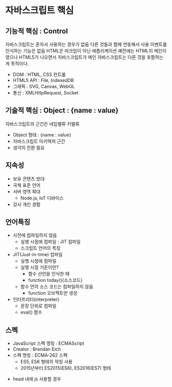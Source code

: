 # 자바스크립트 핵심

## 기능적 핵심 : Control
자바스크립트는 혼자서 사용하는 경우가 없음 다른 것들과 함께 연동해서 사용
이벤트를 인식하는 기능은 없음
HTML은 마크업이 아닌 애플리케이션 예전에는 HTML이 메인이였으나 HTML5가 나오면서 자바스크립트가 메인
자바스크립트는 다른 것을 포함하는게 목적이다.

- DOM : HTML, CSS 컨트롤
- HTML5 API : File, IndexedDB
- 그래픽 : SVG, Canvas, WebGL
- 통신 : XMLHttpRequest, Socket

## 기술적 핵심 : Object : {name : value}
자바스크립트의 근간은 네임밸류 키밸류
- Object 형태 : {name : value}
- 자바스크립트 아키텍처 근간
- 생각의 전환 필요

## 지속성
- 보유 콘텐츠 방대
- 국제 표준 언어
- 서버 영역 확대
	- Node.js, loT 디바이스
- 강사 개인 경험

## 언어특징
- 사전에 컴파일하지 않음
	- 실행 시점에 컴파일 : JIT 컴파일
    - 스크립트 언어의 특징
- JIT(Just-in-time) 컴파일
	- 실행 시점에 컴파일
    - 실행 시점 기준이란?
        - 함수 선언을 인식한 때
        - function today(){소스코드}
    - 함수 안의 소스 코드는 컴파일하지 않음
        - function 오브젝트만 생성
- 인터프리터(interpreter)
    - 문장 단위로 컴파일
    - eval() 함수

## 스펙
- JavaScript 스펙 명칭 : ECMAScript
- Creator : Brendan Eich
- 스펙 명칭 : ECMA-262 스펙
    - ES5, ES6 형태의 약칭 사용
    - 2015년부터 ES2015(ES6), ES2016(ES7) 형태

* head 내에 js 사용할 경우
<script src="js/jsFile.js” defer></script>
defer = > html 랜더링 끝난 후에 script 구문 읽도록 실행 / 본래 대로라면 랜더링 순서대로 스크립트 구문을 먼저 읽게 됨


## console
파라미터 = 매개변수 = argument
- console.log(object [, object, ...]) 
    - 대괄호는 생략 가능하다는 의미
    - 파라미터 값을 브라우저 콘솔 창에 출력

## 주석
주석은 코드 설명하는게 아님 role를 받침하는 근거를 작성한다.
주석을 먼저 작성하게 되면 시나리오가 연결되는 작업이 가능하다.
    => 시나리오가 연결되어야 주석없이 메소드 네이밍만 보고도 어떤 기능을 하는지 유추가 가능함
- 한줄 주석
    * // 주석
- 블록(block) 주석
    * /**/, /** */
      
                    /* 주석 */
                    /**
                    * @method
                    * @param
                    */

- 주석을 먼저 작성
    - 함수의 기능, 코드 실행 순서 등을 생각하고 정리
    - 이것이 주석을 작성하는 가장 큰 목적
    - 메모가 아닌 다른 사람이 보아도 알 수 있도록 작성

## 문장 작성
- 자바스크립트 코드 작성 위치
    - 위치 제약 없음
    - 들여쓰기 : 일반적으로 2칸, 4칸
- 대소문자 구분
    - var typeAAA = sports;
    - var typeaaa = sports;
- 문장 끝에 세미콜론 작성
    - var type = sports;
- 공백 영향 없음
    - var sports = ‘swim’;
    - var sports=‘swim’;
- 토큰(Token)
    - 코드 최소 단위

## 변수
- 변수
    - 값 할당 영역, 값 변경 가능
- 변수 선언
    - var로 변수 선언
    - var sports;
        - var 다음에 변수 이름 작성
    - var soccer, baseball;
        - 콤마로 변수 분리, var는 작성하지 않음
- 줄을 바꿔 작성
- 변수는 삭제할 수 없음


## 변수에 초깃값 할당
- 값 할당
    - var sports = ‘야구'
- 콤마 사용
    - var sport = ‘수영’, soccer = 11;
- 값 대체
- 같은 값 할당
    - var sports = swim = soccer = ‘스포츠’;
    - 좋은 형태 아님 ==> 변수 각각에 값 할당

## 정수, 실수
- 정수
	- 소수가 없는 숫자 값
- 실수
	- 소수를 가진 숫자 값
- 자바스크립트 숫자처리
	- 정수와 실수를 구분하지 않음
	- 64비트 부동 소수점 처리
- 부동 소수점(floating point)
	- 소수점 위치가 고정되지 않고 유동적
	- 부호, 지수, 가수로 구성
	- 지수 : 3.14 = 314e-2, 314E-2


## 상수
- 상수
	- var ONE = 1;
	- 영문 대문자 사용 : 코딩 관례 (문법적으로 해당하지 않음)
	- 값을 변경할 수 있음
	- 값이 변경되지 않는다는 선언
- 상수 사용 목적
	- 의미를 부여한 시맨틱 선언
	- 변수 이름으로 값 인식
- 상수 유형
	- 자바스크립트 상수
		- MAX_VALUE, MIN_VALUE 등
	- 개발자 정의
		- var ONE = 1;

## 진수
- 10진수
	- 12345
- 16진수
	- 0xFD : 253
	- 첫 번째에 숫자 0을 작성
	- 두 번째 영문자 x를 작성
	- 세 번째와 네 번째 0부터 f까지 작성
- 8진수
	- ES3에서 폐지, ES6 재정의
- 2진수
	- ES6에서 정의


## 키워드
- 자바스크립트 기능 수행
	- 식별자로 사용 불가
	- debugger : ES5에서 추가


## 예약어
- 자바스크립트 사용 예약 키워드
	- 개발자 사용 금지
	- 추가될 가능성이 있으므로
		- OS, 시스템 뉘앙스 단어 사용 금지

예약어
class
const
enum
export
extends
import
super

strict 모드 예약어 (객체지향에 사용하는것들)
implements
interface
let
package
private protected
public
static
yield

-------------

ES5 -> 객체지향이 미흡했음
ES6 -> 객체지향이 중점을 둠
ES8 -> 객체지향 + 활용에 중점

컴포넌트 = 객체지향 같은 레벨로 봄


## 유니코드
- Unicode
	- 전 세계의 모든 문자(언어)를 통합한 코드
	- 유니코드 컨소시엄 : http://www.unicode.org
	- 0000 ~ FFFF, 10000 ~ 1FFFF의 각 코드에 문자 매핑
	- 한글, 한중일 통합 한자도 포함되어 있음
		- 한글, 한문, 일본어 등으로도 변수 이름도 사용 가능!

- UTF
	- Unicode Transformation Format
	- 모든 유니코드를 매핑하는 알고리즘
	- UTF-8, UTF-16, UTF-32로 표기
		- 자바스크립트 안에서는 UTF-16 사용
	- UTF-8은 8비트로 유니코드를 매핑
	- 이를 8비트 인코딩이라고 함
- 표기방법
	- u+숫자 형태 : u0031은 

// 유니코드값 출력
// 자바스크립트는 u앞에 역슬래시(\) 작성
console.log(\u1100);


## 화이트스페이스
- Whitespace 문자
	- 사람 눈에 보이지 않는 문자
	- 문자마다 기능을 갖고 있음

json 포멧은 오브젝트



# Data type

## 값 타입
- 값(value)은 타입(type)을 가짐
	- 자바스크립트는 값을 기준으로 타입을 분류
	- 타입을 선언하고 타입에 맞는 값을 할당하지 않음
	- 변수는 타입을 무시하고 선언만 함
	- 값을 읽어봐야 타입을 알 수 있음

- 값 타입 분류
	- 자바스크립트 언어 타입, 스펙 타입
- 자바스크립트 언어 타입
	- Undefined, Null, Boolean, String, Number, Object 타입(ES5 기준 ES6에서 하나 추가됨)
		- undefinde, null, 0은 false 나머지는 true
- 스펙타입

## Undefined
null은 의도적으로 undefinded에서 null로 값을 바꿨다는 의미
undefined 처리를 못해서인지 값 지정이 안돼서인지 구분이 안되므로 값 지정이 안된걸 의미하려면 null을 사용해주어야함
- Undefined 값 타입
	- 값 : undefined(소문자)
- 변수 초깃값
	- var sports;
    - 변수를 선언만 하면 초깃값으로 undefined가 할당됨
    - 변수에 값을 할당하지 않은 것을 나타냄
    - 변수에 undefined값을 할당할 수 있으므로 반드시는 아님
    - 구분을 위해 되도록 변수에 undefined를 할당하지 않음
    	- var abc = undefined;

## Null
null은 더하기할떄 0으로 변환됨
- Null 값 타입
- 변수에 null 할당
	- var sports = null;
- null과 undefined의 차이
- var sports = undefined 는 undefined를 의도적으로 할당


## Boolean
- Boolean 값 타입
	- true, false
	- var sports = true;
- 연산에서 숫자 값으로 사용
	- true : 1, false : 0
- 값의 Boolean 인식
	- 숫자, 영문자, 한글은 true로 인식
	- 단, 숫자 0은 false로 인식
	- null, undefined는 false로 인식


## String
- 값 타입
	- 문자열 : UTF-16비트의 부호 없는 값
	- 작은 따옴표 또는 큰 따옴표 안에 작성
	- var sports = 'baseball'
	- 최대 문자수 : 2의 53승 - 1

- +로 문자열 연결
	- 연결한다라는 의미
	- var sports = 'base' + 'ball';
- 숫자와 문자열 더하기
	- 숫자 + 숫자 : 덧셈 값으로 계산
	- 숫자 + 문자열 : 숫자와 문자열을 연결


## Number
- 값 타입
	- 값 : 64비트 부호 있는 값
	- 18437736874454810627(2의 64승 - 2의 53승 + 3)
	- var value = 12345;
- Number 타입에 속하는 3개 값
	- NaN : Not-a-Number
	- 양수 무한대 : Infinity
	- 음수 무한대 : -Infinity


## NaN
 Not-a-Number
 	- 숫자 값이 아닌 것을 나타내는 값


## Object 타입
- Object 형태
	- {book : 'javascript', sports: '농구'}
- Object 작성 방법
	- 중괄호 {}
	- {key : value} 형태
	- 콤마로 구분하여 다수 작성
- 프로퍼티(Property)
	- {key : value} 형태
	- key로 프로퍼티에 접근하여 value 설정
- Object는 프로퍼티 모음(Collection)
	- 속성과 프로퍼티는 차이가 있음
	- 프로퍼티를 수식하는게 속성이다.


var sports = {player : 11, item: '축구'};
console.log(sports.player);
console.log(sports['player']);
- key로 프로퍼티에 접근, 값 반환

sports.player = 22;
console.log(sports.player);
sports['player'] = 33;
- key로 프로퍼티에 값 설정


# 연산자(Operator)
할당, 산술, 단항 연산자

## 표현식
- 표현식(Expression) 형태
	- 1 + 2
	- var total = 1;
	- var total = 1 + 2;
	- var total = function () {...};
	- if (Expression) {...};
	- returen Expression;
	- 값 계산, 사칙연산, 할당, 함수 등의 형태
- '표현식을 평가'한다고 칭함
- return Expression;
	- Expression 평가 결과를 반환한다.


## 연산자
- 연산자(Operator) 형태
	- 연산/비교 기호 : +, -, /, *, <, =

typeof 연산자
	- typeof value;

delete 연산자
프로퍼티를 날릴 수 있음
변수는 못 날림
날리면 나중에 undefinde가 노출됨
	- delete 표현식

new 연산자
인스턴스를 생성해서 반환됨
ES6에서 엄청 사용됨(객체지향)
	- new Sports();

## typeof 연산자
값 타입 반환
	- typeof value;
	- value에 값 지정

고려 사항
	- Null과 Object의 반환 타입이 object
	- 완전하게 인식 불가 다른 방법으로 인식 뒤에서 다룸

Undefined = undefined
**Null = object**
Boolean = boolean
Number = number
String = string
Object = object
Function = function

## 할당 연산자
- 단일 할당 연산자
	- = 하나만 사용
	- var result = 1 + 2;
- 복합 할당 연산자
	- 단일 할당 연산자와 연산자 기호 같이 사용
	- *=, /=, %=, +=, -=, <<=, >>=
	- >>>=, &=, ^=, \=
	- plus += 3;
- 해석, 할당 순서
	- 디폴트 : 왼쪽에서 오른쪽으로 표현식 해선
	- 단일 할당 연산자 해석 순서
	- var result = 1 + 2
		- 오른쪽 표현식 값 구함
		- 왼쪽 표현식에 할당


## +연산자
- 기호 +
- 기능
	- 왼쪽 표현식에 오른쪽 표현식을 더함
- 표현식 평가 결과 연결


## 숫자 값 변환
- 사칙연산을 하기 전에 숫자 값으로 변환
	- 변환 결과가 숫자이면 연산 처리
	- "123"은 String 타입이지만 값이 숫자이므로 연산 처리
	- +는 String 타입이면, 값을 더하지 않고 연결
값 타입 \ 변환 결과 값
Undefined = NaN
Null = +0
Boolean = true : 1, false : 0
Number = 변화 전/후 값 같음
String = 값이 숫자이면 숫자 값(+연산 제외)


## -연산자
- 기호 : -
- 기능
	- 왼쪽 표현식 평가 결과에서
	- 오른쪽 표현식 평가 결과를 마이너스
- String 타입이지만 값이 숫자일 때
	- String 타입 값을 숫자로 변환하여 뺄셈을 행함
	- 덧셈은 문자열 연결이 있으므로 더하기를 하지 못함


* 연산자
왼쪽 표현식 평가 결과에서 오른쪽 표현식 평과 경과를 곱한다.

- 고려사항
console.log(2.3 * 3)
6.9가 출력되지 않음 : 정상처리

console.log(2.3 * 10 * 3/10)
실수를 정수로 변환하여 연산하고 정수를 실수로 변환한다.



## / 연산자
- NaN 변환
왼쪽, 오른쪽 표현식 평가 결과가 하나라도 숫자가 아닐 떄
분모, 분자 모두 0
분자가 0 이면 0 반환


## % 연산자
- 기능
	- 왼쪽 값을 오른쪽 값으로 나눈 나머지 반환
	- 3 % 2의 나머지는 1
- 나머지 고려사항
	- 실수를 정수로 변환하여 연산


## 단항 +연산자
- 형태 : +value
	- var one = 2, onePlus = +one
- 피연산자 값을 숫자 값으로 반환
- 문자열의 숫자값을 숫자로 변환할 때 사용


## 단항 -연산자
- 피연산자 값을 부호로 바꿈
- 연산할 때만 바꾸고
- 변수에 할당된 값은 바꾸지 않음


## 단항 ++연산자
- 기능
	 - 자동으로 값을 1 증가 시킴
- 후치 ++연산자
	- value++형태
	- 문장을 수행한 후에 1 증가
	- 표현식이 아닌 문장 세미콜론 끝에서 증가
- 전치 ++연산자
	- ++value 형태
	- 표현식을 평가하기 전에 1 증가
	- 따라서 표현식에서 증가된 값 사용


## 단항 --연산자
- 기능
	 - 자동으로 값을 1 감소 시킴
- 후치 --연산자
	- value--형태
	- 문장을 수행한 후에 1 감소
	- 표현식이 아닌 문장 세미콜론 끝에서 감소
- 전치 --연산자
	- --value 형태
	- 표현식을 평가하기 전에 1 감소
	- 따라서 표현식에서 감소된 값 사용


## 논리 !연산자
- 논리(Logical) NOT 연산자
	- 형태 : !value;
- 기능
	- 표현식 평가 결과를 불린 값으로 변환한 후
	- true이면 false를, false이면 true를 반환
	- 변수에 할당된 값은 바뀌지 않으며 사용할 떄만 변환

**boolean 변환값**
Undefined = false
Null = false
Number = 0 또는 NaN이면 false, 아니면 true
String = 값이 있으면 true, 없으면 false


## 비트 ~연산자
가독성이 떨어짐
속도가 크게 필요하진 않는 이상 지금은 사용하지 않아도 됨
스펙은 +0과 -0을 구분(엔진 개발자들이 주로 사용)

- 비트(Bitwise) NOT 연산자
	- 형태 : ~value
- 기능
	- 2진수 비트 값을 반대로 반환
	- 양수/음수 사인 부호 바꿈
	- 양수 : 양수를 음수로 변환 후, -1을 더함
	- 음수 : 음수를 양수로 변환 후, 1을 마이너스
- 비트
	- 1비트는 0 또는 1 값을 가진다.
	- 16비트는 16개의 비트로 구성되며 16비트로 값 표현
	- 32비트, 64비트도 같은 개념
	- 많은 비트 수로 값을 표현하면 값의 범위가 큼
	- 반면, 그만큼 메모리가 필요


## 관계 연산자
- Relational Operators범위
	- < 연산자
	- > 연산자
	- <= 연산자
	- >= 연산자
	- instanceof 연산자
	- in 연산자
- instanceof, in 연산자
	- 사전 설명이 필요하므로 관련된 곳에서 다룸


## > 연산자
- 기능
	- ture : 왼쪽 표현식 평가 값이 오른쪽 값보다 크면
	- flase : true가 아니면 false
	- 한쪽이 number 타입이면 수학 값으로 비교
	- 모두 string 타입이면 유니코드 사전 순서로 비교


## 콤마(,) 연산자
- 기능
	- 콤마를 기준으로 왼쪽 표현식과 오른쪽 표현식을 평가하고 평가 결과를 반환

## () 연산자
- 기능
	 - 소괄호 안의 표현식을 먼저 평가하고 결과 값을 반환


## 프로퍼티 악세서
- 프로퍼티(property)접근자
	- 오브젝트{}에서 프로퍼티 값 반환
	- 오브젝트에 프로퍼티(key:value) 추가, 값 변경
	- obj.abc = 123
	- 프로퍼티 이름 abc가 존재하면 값이 변경되고 존재하지 않으면 {abc:123}이 추가됨

- {} : 오브젝트 생성, 초기화
	- var obj = {};
	- var obj = {abc:123, def:'ball'};

- 작성 형태
	- 점(.)으로 프로퍼티 이름 지정 : obj.abc
	- 대괄호 사용 : obj['abc']
	- abc가 변수 이름일 때 : obj[abc]


## 동등 연산자
- Equality Operators 범위
	- == 연산자
	- != 연산자
	- === 연산자 (type까지 비교) => 되도록 사용
	- !== 연산자 (type까지 비교) => 되도록 사용


## == 연산자
true : 왼쪽 표현식 평가 값과 오른쪽 값이 같음
값 타입은 비교하지 않고 값만 비교


## === 연산자
Strict Equals Operator(일치 연산자)


## || 연산자
- 기능
	- true : 표현식 평가 결과가 하나라도 true이면 true
	- false : true가 아니면 false
	- 왼쪽 결과가 true이면 오른쪽은 수행(비교)하지 않음
	- 조건과 값으로 비교
	- 마지막 까지 비교하였는데 false이면 마지막 변수 값 반환
	- false를 반환하지 않음

- 조건 비교
	- 표현식 조건으로 true/false 비교
- 값으로 비교
	- 표현식 평가 결과 값으로 true/false 비교
	- **true/false를 반환하는게 아닌 값을 변환하는 것**
    
    
## && 연산자
- 기능
	- true : 표현식 평가 결과가 모두 true이면 true 아니면 false
	- 왼쪽 결과가 false이면 오른쪽은 수행하지 않음
	- 조건과 값으로 비교


## ? 연산자
- 조건 연산자
	- 삼항 연산자라고도 부름
- exp ? A : B;
- 기능
	- exp위치의 표현식 평가 결과가 true이면 A 위치의 표현식 평가 결과를 반환하여 flase이면 B 위치의 표현식 평가 결과를 반환


## 연산자 우선 순위




